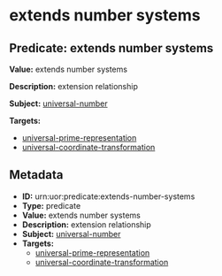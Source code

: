 # extends number systems

## Predicate: extends number systems

**Value:** extends number systems

**Description:** extension relationship

**Subject:** [universal-number](../Concepts/universal-number.md)

**Targets:**

- [universal-prime-representation](../Concepts/universal-prime-representation.md)
- [universal-coordinate-transformation](../Concepts/universal-coordinate-transformation.md)

## Metadata

- **ID:** urn:uor:predicate:extends-number-systems
- **Type:** predicate
- **Value:** extends number systems
- **Description:** extension relationship
- **Subject:** [universal-number](../Concepts/universal-number.md)
- **Targets:**
  - [universal-prime-representation](../Concepts/universal-prime-representation.md)
  - [universal-coordinate-transformation](../Concepts/universal-coordinate-transformation.md)

